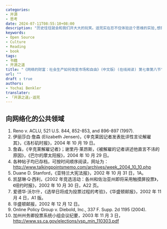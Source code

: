 ```yaml
---
categories:
- 开源
- 思考
date: 2024-07-11T08:55:10+08:00
description: "历史往往就会和我们开大大的玩笑。适兕实在忍不住体验这个思维的实验,想象虚拟的历史，于是尝试花几个月的时间翻译。Enjoy！Happy Reading～"
keywords:
- Open Source
- Culture
- Reading
- book
tags:
- 书籍
- 开源之道
title: "《网络的财富：社会生产如何改变市场和自由》（中文版）(在线阅读) 第七章第八节"
url: ""
draft : true
authors:
- Yochai Benkler
translater:
- 「开源之道」·适兕
---
```


## 向网络化的公共领域

1. Reno v. ACLU, 521 U.S. 844, 852-853, and 896-897 (1997).
2. 伊丽莎白·詹森 (Elizabeth Jensen)，《辛克莱因记者发表批评性言论解雇其》，《洛杉矶时报》，2004 年 10 月 19 日。
3. 詹森，《辛克莱解雇记者》；谢里丹·莱昂斯，《被解雇的记者讲述他直言不讳的原因》，《巴尔的摩太阳报》，2004 年 10 月 29 日。
4. 各种帖子均已存档，可按时间顺序阅读，网址为： http://www.talkingpointsmemo.com/archives/week_2004_10_10.php
5. Duane D. Stanford，《亚特兰大宪法报》，2002 年 10 月 31 日，1A。
6. 凯瑟琳·Q·西利，《2002 年竞选活动：各州和佐治亚州即将采用触摸屏投票》，《纽约时报》，2002 年 10 月 30 日，A22 页。
7. 爱德华·沃尔什，《选举日将成为投票过程的考验》，《华盛顿邮报》，2002 年 11 月 4 日，A1 版。
8. 华盛顿邮报，2002 年 12 月 12 日。
9. Online Policy Group v. Diebold, Inc., 337 F. Supp. 2d 1195 (2004).
10. 加州州务卿投票系统小组会议纪要，2003 年 11 月 3 日， http://www.ss.ca.gov/elections/vsp_min_110303.pdf 